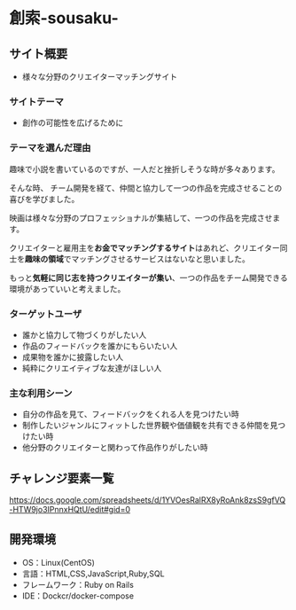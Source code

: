 # 創索-sousaku-

## サイト概要
- 様々な分野のクリエイターマッチングサイト

### サイトテーマ
-  創作の可能性を広げるために

### テーマを選んだ理由
 趣味で小説を書いているのですが、一人だと挫折しそうな時が多々あります。

 そんな時、 チーム開発を経て、仲間と協力して一つの作品を完成させることの喜びを学びました。

 映画は様々な分野のプロフェッショナルが集結して、一つの作品を完成させます。

 クリエイターと雇用主を**お金でマッチングするサイト**はあれど、クリエイター同士を**趣味の領域**でマッチングさせるサービスはないなと思いました。

もっと**気軽に同じ志を持つクリエイターが集い**、一つの作品をチーム開発できる環境があっていいと考えました。

### ターゲットユーザ
- 誰かと協力して物づくりがしたい人
- 作品のフィードバックを誰かにもらいたい人
- 成果物を誰かに披露したい人
- 純粋にクリエイティブな友達がほしい人

### 主な利用シーン
- 自分の作品を見て、フィードバックをくれる人を見つけたい時
- 制作したいジャンルにフィットした世界観や価値観を共有できる仲間を見つけたい時
- 他分野のクリエイターと関わって作品作りがしたい時

## チャレンジ要素一覧
https://docs.google.com/spreadsheets/d/1YVOesRalRX8yRoAnk8zsS9gfVQ-HTW9jo3IPnnxHQtU/edit#gid=0

## 開発環境
- OS：Linux(CentOS)
- 言語：HTML,CSS,JavaScript,Ruby,SQL
- フレームワーク：Ruby on Rails
- IDE：Dockcr/docker-compose